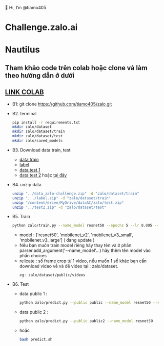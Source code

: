 👋 Hi, I’m @tiamo405
# Challenge.zalo.ai
# Nautilus 
## Tham khảo code trên colab hoặc clone và làm theo hướng dẫn ở dưới
## [LINK COLAB](https://colab.research.google.com/drive/1mpuLuz49P_H5J0-VdcraaLVmRg7GlFx-?usp=sharing)
- B1: git clone  https://github.com/tiamo405/zalo.git
- B2. terminal
    ```sh
    pip install -r requirements.txt
    mkdir zalo/dataset
    mkdir zalo/dataset/train
    mkdir zalo/dataset/test
    mkdir zalo/saved_models
    ```
- B3. Download data train, test

    - [data train](https://drive.google.com/file/d/1tjMZkc7YbqxMpu97Z-TOEU8_Uyn_W3eH/view?usp=sharing)
    - [label](https://drive.google.com/file/d/1RBxLHHTf3CbHcuKFOybs-ILIuEJDiiBh/view?usp=sharing)
    - [data test 1](https://drive.google.com/file/d/1vpMqb4Cug3iKce-KzdadUi8x0HuckA06/view?usp=sharing)
    - [data test 2](https://drive.google.com/file/d/1m9QvLTw68b2wKWPr4p_g9b9O4VNz98XF/view?usp=sharing) hoặc [tại đây](https://drive.google.com/drive/folders/1toURLg1PsKv54bVyBFpfffmEFpnHjgno)

- B4. unzip data
    ```sh
    unzip "../data_zalo-challenge.zip" -d "zalo/dataset/train"
    unzip ".../label.zip" -d "zalo/dataset/train"
    unzip "/content/drive/MyDrive/dataAI/zalo/test.zip"
    unzip "../test2.zip" -d "zalo/dataset/test"
    ```
- B5. Train
    ```sh
    python zalo/train.py --name_model resnet50 --epochs 5 --lr 0.005 --batch_size 8 --replicate 11
    ```
    - model : ['resnet50', 'mobilenet_v2', 'mobilenet_v3_small', 'mobilenet_v3_large'] ( đang update )
    - Nếu bạn muốn train model riêng hãy thay tên và ở phần  parser.add_argument('--name_model'...) hãy thêm tên model vào phần choices
    - relicate : số frame crop từ 1 video, nếu muốn 1 số khác bạn cần download video về và để video tại : zalo/dataset.
        ```
        eg: zalo/dataset/public/videos
        ```
- B6. Test
    - data public 1 :
        ```sh
        python zalo/predict.py --public public --name_model resnet50 --replicate 11
        ```
    - data public 2 :
        ```sh
        python zalo/predict.py --public public2 --name_model resnet50
        ```  
    - hoặc
        ```sh
        bash predict.sh
        ```